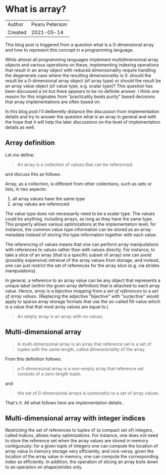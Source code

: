 
# What is array?

|            |                 |
| ---------- | --------------- |
| Author     | Pearu Peterson  |
| Created    | 2021-05-14      |

This blog post is triggered from a question what is a 0-dimensional array and how to represent this concept in a programming language.

While almost all programming languages implement multidimensional array objects and various operations on these, implementing indexing operations
that result in an array object with reduced dimensionality require handling the degenerate case where the resulting dimensionality is 0: should the result
be a 0-dimensional array object (of array type) or should the result be an array value object (of value type, e.g. scalar type)?
This question has been discussed a lot but there appears to be no definite answer. I think one reason for this originates from "practicality beats purity"
based decisions that array implementations are often based on.

In this blog post I'll deliberetly distance the discussion from implementation details and try to answer the question what
is an array in general and with the hope that it will help the later discussions on the level of implementation details as well.

## Array definition

Let me define:

> An array is a collection of values that can be referenced.

and discuss this as follows.

Array, as a collection, is different from other collections, such as sets or lists, in two aspects:
1. all array values have the same type
2. array values are referenced

The value type does not necessarily need to be a scalar type. The values could be anything, including arrays, as long as they have the same type.
This property allows various optimizations at the implementation level, for instance, the common value type information can be stored as an array
metadata instead of storing the type information together with each value.

The referencing of values means that one can perform array manipulations with references to values rather than with values directly.
For instance, to take a slice of an array (that is a specific subset of array) one can avoid (possibly expensive) retrieval of the array
values from storage, and instead, one can just restrict the set of references for the array slice (e.g. via strides manipulations).

In general, a reference to an array value can be any object that represents a unique label (within the given array definition) that is attached to
each array value. Hence, *array is a bijective mapping* from a _set of references_ to a _set of array values_. (Replacing the adjective "bijective" with "surjective"
would apply to sparse array storage formats that use the so-called fill-value which is a value that that most array values are equal to.)

> An empty array is an array with no values.

## Multi-dimensional array

> A multi-dimensional array is an array that reference set is a set of tuples with the same length, called *dimensionality* of the array.

From this definition follows:

> a 0-dimensional array is a non-empty array that reference set consists of a zero-length tuple.

and

> the set of 0-dimensional arrays is isomorphic to a set of array values.

That's it. All what follows here are implementation details..

## Multi-dimensional array with integer indices

Restricting the set of references to tuples of (a compact set of) integers, called _indices_, allows many optimizations. For instance, one does not need to store the reference set when the array values are stored in memory contiguously: for a given tuple of integers one can compute the location of array value in memory storage very efficiently; and vice-versa, given the location of the array value in memory, one can compute the corresponding index as efficiently. In addition,
the operation of slicing an array boils down to an operation on shape/strides only.
